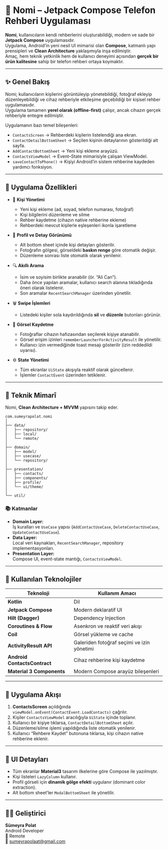 # 📱 Nomi – Jetpack Compose Telefon Rehberi Uygulaması

**Nomi**, kullanıcıların kendi rehberlerini oluşturabildiği, modern ve sade bir **Jetpack Compose** uygulamasıdır.  
Uygulama, Android’in yeni nesil UI mimarisi olan **Compose**, katmanlı yapı prensipleri ve **Clean Architecture** yaklaşımıyla inşa edilmiştir.  
Amaç, hem teknik yetkinlik hem de kullanıcı deneyimi açısından **gerçek bir ürün kalitesine** sahip bir telefon rehberi ortaya koymaktır.

---

## ✨ Genel Bakış

Nomi; kullanıcıların kişilerini görüntüleyip yönetebildiği, fotoğraf ekleyip düzenleyebildiği ve cihaz rehberiyle etkileşime geçebildiği bir kişisel rehber uygulamasıdır.  
Uygulama tamamen **yerel olarak (offline-first)** çalışır, ancak cihazın gerçek rehberiyle entegre edilmiştir.

Uygulamanın bazı temel bileşenleri:
- `ContactsScreen` → Rehberdeki kişilerin listelendiği ana ekran.  
- `ContactDetailBottomSheet` → Seçilen kişinin detaylarının gösterildiği alt sayfa.  
- `AddContactBottomSheet` → Yeni kişi ekleme arayüzü.  
- `ContactsViewModel` → Event–State mimarisiyle çalışan ViewModel.  
- `saveContactToPhone()` → Kişiyi Android’in sistem rehberine kaydeden yardımcı fonksiyon.

---

## 🚀 Uygulama Özellikleri

- 👤 **Kişi Yönetimi**
  - Yeni kişi ekleme (ad, soyad, telefon numarası, fotoğraf)
  - Kişi bilgilerini düzenleme ve silme
  - Rehber kaydetme (cihazın native rehberine ekleme)
  - Rehberdeki mevcut kişilerle eşleşenleri ikonla işaretleme  

- 🧭 **Profil ve Detay Görünümü**
  - Alt bottom sheet içinde kişi detayları gösterilir.  
  - Fotoğrafın gölgesi, görseldeki **baskın renge** göre otomatik değişir.  
  - Düzenleme sonrası liste otomatik olarak yenilenir.

- 🔍 **Akıllı Arama**
  - İsim ve soyisim birlikte aranabilir (ör. “Ali Can”).  
  - Daha önce yapılan aramalar, kullanıcı search alanına tıkladığında öneri olarak listelenir.  
  - Son aramalar `RecentSearchManager` üzerinden yönetilir.

- 🗑️ **Swipe İşlemleri**
  - Listedeki kişiler sola kaydırıldığında **sil** ve **düzenle** butonları görünür.

- 📂 **Görsel Kaydetme**
  - Fotoğraflar cihazın hafızasından seçilerek kişiye atanabilir.  
  - Görsel erişim izinleri `rememberLauncherForActivityResult` ile yönetilir.  
  - Kullanıcı izin vermediğinde toast mesajı gösterilir (izin reddedildi uyarısı).

- ⚙️ **State Yönetimi**
  - Tüm ekranlar `UiState` akışıyla reaktif olarak güncellenir.  
  - İşlemler `ContactEvent` üzerinden tetiklenir.

---

## 🧱 Teknik Mimarî

Nomi, **Clean Architecture + MVVM** yapısını takip eder.

```
com.sumeyrapolat.nomi
│
├── data/
│   ├── repository/
│   ├── local/
│   └── remote/
│
├── domain/
│   ├── model/
│   ├── usecase/
│   └── repository/
│
├── presentation/
│   ├── contacts/
│   ├── components/
│   ├── profile/
│   └── ui/theme/
│
└── util/
```

### 📚 Katmanlar

- **Domain Layer:**  
  İş kuralları ve `UseCase` yapısı (`AddContactUseCase`, `DeleteContactUseCase`, `UpdateContactUseCase`).
- **Data Layer:**  
  Local veri kaynakları, `RecentSearchManager`, repository implementasyonları.
- **Presentation Layer:**  
  Compose UI, event-state mantığı, `ContactsViewModel`.

---

## 🧪 Kullanılan Teknolojiler

| Teknoloji | Kullanım Amacı |
|------------|----------------|
| **Kotlin** | Dil |
| **Jetpack Compose** | Modern deklaratif UI |
| **Hilt (Dagger)** | Dependency Injection |
| **Coroutines & Flow** | Asenkron ve reaktif veri akışı |
| **Coil** | Görsel yükleme ve cache |
| **ActivityResult API** | Galeriden fotoğraf seçimi ve izin yönetimi |
| **Android ContactsContract** | Cihaz rehberine kişi kaydetme |
| **Material 3 Components** | Modern Compose arayüz bileşenleri |

---

## 🔄 Uygulama Akışı

1. **ContactsScreen** açıldığında `viewModel.onEvent(ContactEvent.LoadContacts)` çağrılır.  
2. Kişiler `ContactsViewModel` aracılığıyla `UiState` içinde toplanır.  
3. Kullanıcı bir kişiye tıklarsa, `ContactDetailBottomSheet` açılır.  
4. Düzenleme/silme işlemi yapıldığında liste otomatik yenilenir.  
5. Kullanıcı “Rehbere Kaydet” butonuna tıklarsa, kişi cihazın native rehberine eklenir.

---

## 🎨 UI Detayları

- Tüm ekranlar **Material3** tasarım ilkelerine göre Compose ile yazılmıştır.  
- Kişi listeleri `LazyColumn` kullanır.  
- Profil görseli için **dinamik gölge efekti** uygulanır (dominant color extraction).  
- Alt bottom sheet’ler `ModalBottomSheet` ile yönetilir.  

---

## 👩‍💻 Geliştirici

**Sümeyra Polat**  
Android Developer  
📍 Remote  
📧 [sumeyrapolaat@gmail.com](mailto:sumeyrapolaat@gmail.com)
